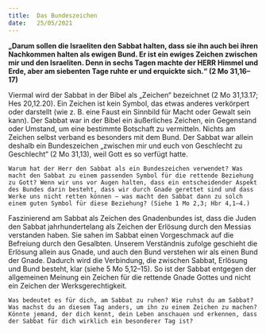 ```yaml
---
title:  Das Bundeszeichen
date:   25/05/2021
---
```


**„Darum sollen die Israeliten den Sabbat halten, dass sie ihn auch bei ihren Nachkommen halten als ewigen Bund. Er ist ein ewiges Zeichen zwischen mir und den Israeliten. Denn in sechs Tagen machte der HERR Himmel und Erde, aber am siebenten Tage ruhte er und erquickte sich.“ (2 Mo 31,16–17)**

Viermal wird der Sabbat in der Bibel als „Zeichen“ bezeichnet (2 Mo 31,13.17; Hes 20,12.20). Ein Zeichen ist kein Symbol, das etwas anderes verkörpert oder darstellt (wie z. B. eine Faust ein Sinnbild für Macht oder Gewalt sein kann). Der Sabbat war in der Bibel ein äußerliches Zeichen, ein Gegenstand oder Umstand, um eine bestimmte Botschaft zu vermitteln. Nichts am Zeichen selbst verband es besonders mit dem Bund. Der Sabbat war allein deshalb ein Bundeszeichen „zwischen mir und euch von Geschlecht zu Geschlecht“ (2 Mo 31,13), weil Gott es so verfügt hatte.

`Warum hat der Herr den Sabbat als ein Bundeszeichen verwendet? Was macht den Sabbat zu einem passenden Symbol für die rettende Beziehung zu Gott? Wenn wir uns vor Augen halten, dass ein entscheidender Aspekt des Bundes darin besteht, dass wir durch Gnade gerettet sind und dass Werke uns nicht retten können – was macht den Sabbat dann zu solch einem guten Symbol für diese Beziehung? (Siehe 1 Mo 2,3; Hbr 4,1–4.)`

Faszinierend am Sabbat als Zeichen des Gnadenbundes ist, dass die Juden den Sabbat jahrhundertelang als Zeichen der Erlösung durch den Messias verstanden haben. Sie sahen im Sabbat einen Vorgeschmack auf die Befreiung durch den Gesalbten. Unserem Verständnis zufolge geschieht die Erlösung allein aus Gnade, und auch den Bund verstehen wir als einen Bund der Gnade. Dadurch wird die Verbindung, die zwischen Sabbat, Erlösung und Bund besteht, klar (siehe 5 Mo 5,12–15). So ist der Sabbat entgegen der allgemeinen Meinung ein Zeichen für die rettende Gnade Gottes und nicht ein Zeichen der Werksgerechtigkeit.

`Was bedeutet es für dich, am Sabbat zu ruhen? Wie ruhst du am Sabbat? Was machst du an diesem Tag anders, um ihn zu einem Zeichen zu machen? Könnte jemand, der dich kennt, dein Leben anschauen und erkennen, dass der Sabbat für dich wirklich ein besonderer Tag ist?`

